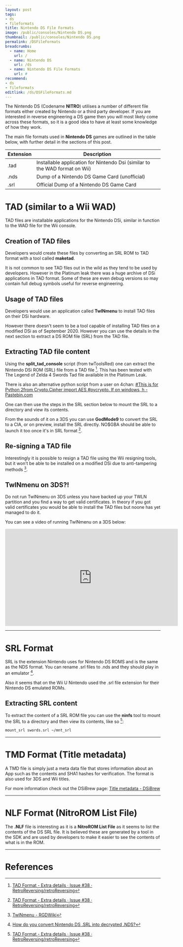 ```yaml
---
layout: post
tags: 
- ds
- fileformats
title: Nintendo DS File Formats
image: /public/consoles/Nintendo DS.png
thumbnail: /public/consoles/Nintendo DS.png
permalink: /DSFileFormats
breadcrumbs:
  - name: Home
    url: /
  - name: Nintendo DS
    url: /ds
  - name: Nintendo DS File Formats
    url: #
recommend: 
- ds
- fileformats
editlink: /ds/DSFileFormats.md
---
```


The Nintendo DS (Codename **NITRO**) utilises a number of different file formats either created by Nintendo or a third party developer. If you are interested in reverse engineering a DS game then you will most likely come across these formats, so it is a good idea to have at least some knowledge of how they work.

The main file formats used in **Nintendo DS** games are outlined in the table below, with further detail in the sections of this post.

Extension | Description
---|---
.tad | Installable application for Nintendo Dsi (similar to the WAD format on Wii)
.nds | Dump of a Nintendo DS Game Card (unofficial)
.srl | Official Dump of a Nintendo DS Game Card

# TAD (similar to a Wii WAD)
TAD files are installable applications for the Nintendo DSi, similar in function to the WAD file for the Wii console.

## Creation of TAD files
Developers would create these files by converting an SRL ROM to TAD format with a tool called **maketad**.

It is not common to see TAD files out in the wild as they tend to be used by developers. However in the Platinum leak there was a huge archive of DSi applications in TAD format. Some of these are even debug versions so may contain full debug symbols useful for reverse engineering.

## Usage of TAD files
Developers would use an application called **TwlNmenu** to install TAD files on their DSi hardware.

However there doesn't seem to be a tool capable of installing TAD files on a modified DSi as of September 2020. However you can use the details in the next section to extract a DS ROM file (SRL) from the TAD file.

## Extracting TAD file content
Using the **split_tad_console** script (from twToolsRed) one can extract the Nintendo DSi ROM (SRL) file from a TAD file [^4]. This has been tested with The Legend of Zelda 4 Swords Tad file available in the Platinum Leak.

There is also an alternative python script from a user on 4chan: 
[#This is for Python 2from Crypto.Cipher import AES #pycrypto. If on windows, h - Pastebin.com](https://pastebin.com/7dhXeMWJ)

One can then use the steps in the SRL section below to mount the SRL to a directory and view its contents.

From the sounds of it on a 3DS you can use **GodMode9** to convert the SRL to a CIA, or on preview, install the SRL directly.
NO$GBA should be able to launch it too once it's in SRL format [^4].

## Re-signing a TAD file
Interestingly it is possible to resign a TAD file using the Wii resigning tools, but it won't be able to be installed on a modified DSi due to anti-tampering methods [^1].

## TwlNmenu on 3DS?!
Do not run TwlNmenu on 3DS unless you have backed up your TWLN partition and you find a way to get valid certificates. In theory if you got valid certificates you would be able to install the TAD files but noone has yet managed to do it.

You can see a video of running TwlNmenu on a 3DS below:
<iframe width="560" height="315" src="https://www.youtube.com/embed/gm5_nZOm_kM" frameborder="0" allow="accelerometer; autoplay; clipboard-write; encrypted-media; gyroscope; picture-in-picture" allowfullscreen></iframe>

---
# SRL Format
SRL is the extension Nintendo uses for Nintendo DS ROMS and is the same as the NDS format. You can rename .srl files to .nds and they should play in an emulator [^3].

Also it seems that on the Wii U Nintendo used the .srl file extension for their Nintendo DS emulated ROMs.

## Extracting SRL content
To extract the content of a SRL ROM file you can use the **ninfs** tool to mount the SRL to a directory and then view its contents, like so [^4]:
```bash
mount_srl swords.srl ~/mnt_srl
```

---
# TMD Format (Title metadata)
A TMD file is simply just a meta data file that stores information about an App such as the contents and SHA1 hashes for verification. The format is also used for 3DS and Wii titles.

For more information check out the DSiBrew page:
[Title metadata - DSiBrew](https://dsibrew.org/wiki/Title_metadata)

---
# NLF Format (NitroROM List File)
The **.NLF** file is interesting as it is a **NitroROM List File** as it seems to list the contents of the DS SRL file. It is believed these are generated by a tool in the SDK and are used by developers to make it easier to see the contents of what is in the ROM.

---
# References
[^1]: [TwlNmenu - RGDWiki](https://wiki.mariocube.com/index.php?title=TwlNmenu&mobileaction=toggle_view_desktop)
[^2]: [TWL Dev Apps working on retail 3DS! - YouTube](https://www.youtube.com/watch?v=gm5_nZOm_kM)
[^3]: [How do you convert Nintendo DS .SRL into decrypted .NDS?](https://gbatemp.net/threads/how-do-you-convert-nintendo-ds-srl-into-decrypted-nds.400279/)
[^4]: [TAD Format - Extra details · Issue #38 · RetroReversing/retroReversing](https://github.com/RetroReversing/retroReversing/issues/38)
